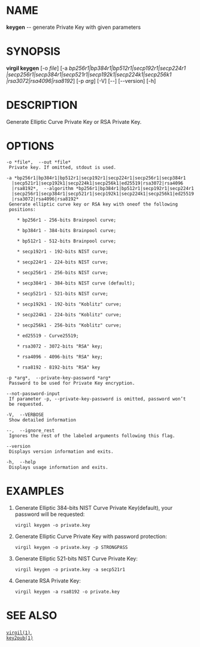 NAME
====

**keygen** -- generate Private Key with given parameters

SYNOPSIS
========

**virgil keygen** \[-o *file*\] \[-a
*bp256r1|bp384r1|bp512r1|secp192r1|secp224r1
|secp256r1|secp384r1|secp521r1|secp192k1|secp224k1|secp256k1
|rsa3072|rsa4096|rsa8192*\] \[-p *arg*\] \[-V\] \[--\] \[--version\]
\[-h\]

DESCRIPTION
===========

Generate Elliptic Curve Private Key or RSA Private Key.

OPTIONS
=======

    -o *file*,  --out *file*
     Private key. If omitted, stdout is used.

    -a *bp256r1|bp384r1|bp512r1|secp192r1|secp224r1|secp256r1|secp384r1
      |secp521r1|secp192k1|secp224k1|secp256k1|ed25519|rsa3072|rsa4096
      |rsa8192*,  --algorithm *bp256r1|bp384r1|bp512r1|secp192r1|secp224r1
      |secp256r1|secp384r1|secp521r1|secp192k1|secp224k1|secp256k1|ed25519
      |rsa3072|rsa4096|rsa8192*
     Generate elliptic curve key or RSA key with oneof the following
     positions:

        * bp256r1 - 256-bits Brainpool curve;

        * bp384r1 - 384-bits Brainpool curve;

        * bp512r1 - 512-bits Brainpool curve;

        * secp192r1 - 192-bits NIST curve;

        * secp224r1 - 224-bits NIST curve;

        * secp256r1 - 256-bits NIST curve;

        * secp384r1 - 384-bits NIST curve (default);

        * secp521r1 - 521-bits NIST curve;

        * secp192k1 - 192-bits "Koblitz" curve;

        * secp224k1 - 224-bits "Koblitz" curve;

        * secp256k1 - 256-bits "Koblitz" curve;

        * ed25519 - Curve25519;

        * rsa3072 - 3072-bits "RSA" key;

        * rsa4096 - 4096-bits "RSA" key;

        * rsa8192 - 8192-bits "RSA" key

    -p *arg*,  --private-key-password *arg*
     Password to be used for Private Key encryption.

    --not-password-input
     If parameter -p, --private-key-password is omitted, password won’t
     be requested.

    -V,  --VERBOSE
     Show detailed information

    --,  --ignore_rest
     Ignores the rest of the labeled arguments following this flag.

    --version
     Displays version information and exits.

    -h,  --help
     Displays usage information and exits.

EXAMPLES
========

1.  Generate Elliptic 384-bits NIST Curve Private Key(default), your
    password will be requested:

        virgil keygen -o private.key

2.  Generate Elliptic Curve Private Key with password protection:

        virgil keygen -o private.key -p STRONGPASS

3.  Generate Elliptic 521-bits NIST Curve Private Key:

        virgil keygen -o private.key -a secp521r1

4.  Generate RSA Private Key:

        virgil keygen -a rsa8192 -o private.key

SEE ALSO
========

[`virgil(1)`](../markdown/virgil.1.md),  
[`key2pub(1)`](../markdown/key2pub.1.md)
